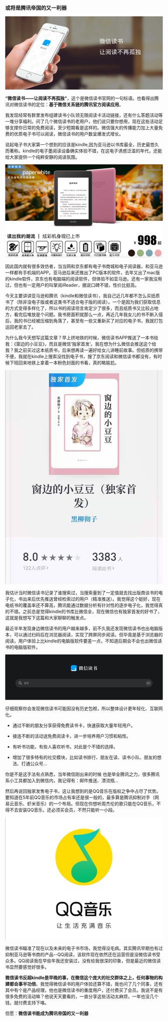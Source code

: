 ### 或将是腾讯帝国的又一利器

![微信阅读官网](../img/tx-weread-1.png)

**“微信读书——让阅读不再孤独“**，这个是微信读书官网的一句标语。也看得出腾讯对微信读书的定位：**基于微信关系链的腾讯官方阅读应用**。

我发现经常有群里发布组建读书小队领无限阅读卡活动链接，还有什么答题活动等一堆分享福利。问了几个微信读书的老用户，他们说只要你想用，现在这些活动足够支撑你日常的免费阅读，至少短期看是这样的。微信强大的传播能力加上大量免费的优质电子书可以阅读，微信读书的用户数呈爆发式增长。

说起电子书大家第一个想到的应该是kindle,因为亚马逊以书库最全，历史最悠久而著称。kindle的电子墨阅读设备确实体验不错，在这电子诱惑泛滥的年代，还能给大家提供一个纯粹安静的阅读氛围。

![kindle](../img/tx-weread-4.png)

因此国内就有很多效仿者，当当网和京东都有电子书商城和电子阅读器，和亚马逊一样都有手机端的APP。亚马逊后来还推出了PC版本的软件，去年又出了mac版的kindle软件，京东也有电脑端的阅读软件，但体验不如亚马逊。还有一家我没用过，但也有一定用户的叫掌阅iReader，据说口碑不错，性价比挺高。

今天主要讲讲亚马逊和腾讯（kindle和微信读书），我自己近几年都不怎么买纸质书了（除非没电子版或者这类书不适合电子版的阅读）。一个是因为我们获取信息的方式变得多样化了，所以书的阅读坦言肯定少了很多，而且纸质书又比较占地方，看完后堆放是个问题。我书房面积就那么一点，再近几年我女儿的书不断入侵后，我的书已经被压缩到角落了，甚至有一些又重新买了对应的电子书，我就打包运回老家去了。

为什么我今天想写这篇文章？早上挤地铁的时候，微信读书APP推送了一本书给我：《窗边的小豆豆》，而且是微信‘独家首发’。我在想为什么微信会推送这个给我？我之前买过这本纸质书，后来想再读一遍好给女儿讲睡前故事。但纸质的携带不便，我就在kindle上搜索没找到电子书，搜了京东阅读和微信读书都没有，有时候下班回来地铁上拿着一本粉色封面的书看，真的略尴尬。

![窗边小豆豆](../img/tx-weread-2.jpeg)

我估计当时微信读书记录了谁搜索过，当搜索量到了一定值就去找出版商谈书的电子化，书出来后优先推送曾经检索过的用户（精准推送）。我觉得这个挺好，现在电纸书的覆盖率还不算高，腾讯能通过数据分析有针对性的逐步电子化，我觉得真的不错。之前总是觉得kindle的书库比微信全，现在微信也有独家首发的好书了，这就是我想写下这篇和大家聊聊的触发点。

最近半年发现身边微信读书的用户越来越多，前不久我还发现微信读书也出电脑版本，可以通过扫码后在浏览器阅读，实现了跨屏同步阅读。但毕竟是基于浏览器的阅读，用户体验上比kindle的电脑版软件要差一点，不知道后期会不会也出微信读书的电脑版软件。

![web云阅读](../img/tx-weread-3.png)

仔细观察你会发现微信读书可能因没有历史包袱，所以整体设计更年轻化、互联网化。

- 通过不断的朋友分享获得免费读书卡，快速获取大量年轻用户。

- 接连不断的活动送免费阅读卡，进一步培养用户习惯和粘性。

- 有听书功能，有些人喜欢听书，对此是个不错的选择。

- 增加了很多特有的社交模块，比如读书排行、朋友在读、读书小队、朋友的想法、打通公众号...

你是不是这手法有点熟悉，当年微信刚出来的时候 也是举全腾讯之力，很多腾讯系小工具都加入到微信内，我记得有：邮件推送、漂流瓶...

然后再说回独家发售电子书，这让我想到的是QQ音乐在版权之争中占尽了优势。要知道在5年前QQ音乐的市场占有率还是很一般的，最多算是腾讯抑制对手（网易云音乐、虾米音乐）的一个布局。但现在你想听周杰伦的歌只能在QQ音乐，不得不去安装QQ音乐，还必须买会员，不然只能听一小段。

![QQ音乐](../img/tx-weread-5.jpeg)

微信读书瞄准了现在以及未来的电子书市场，我觉得没毛病。其实腾讯早期也有过抑制亚马逊等书商的产品--QQ阅读，该软件现在依然还在运营但是没微信读书受众多。QQ阅读我在早些年我还安装过，没有给我很深的印象，但是最近的微信读书显然要感觉好很多。

**微信读书反超kindle是早晚的事，在微信这个庞大的社交群体之上，任何事物的构建都会事半功倍**。我觉得微信读书的用户体验还算不错，我也问了几个同事，还有其中有个是产品经理，他也是微信读书的重度用户，还付费买了会员。我说不是有很多免费的活动嘛？他说天天要看的，一直分享这些活动太麻烦，一年也没几个钱，就付费支持下咯。

但愿：**微信读书能成为腾讯帝国的又一利器**